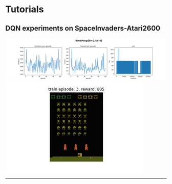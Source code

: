 # Tutorials

## DQN experiments on SpaceInvaders-Atari2600
![rmsprop](./results/rmsprop.png)
![rmsprop_train_episode_3](./results/rmsprop_train_episode_3_reward_805.gif)
___

